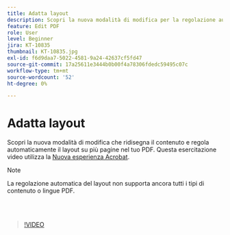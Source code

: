 ```yaml
---
title: Adatta layout
description: Scopri la nuova modalità di modifica per la regolazione automatica dei contenuti
feature: Edit PDF
role: User
level: Beginner
jira: KT-10835
thumbnail: KT-10835.jpg
exl-id: f6d9daa7-5022-4581-9a24-42637cf5fd47
source-git-commit: 17a25611e3444b0b00f4a78306fdedc59495c07c
workflow-type: tm+mt
source-wordcount: '52'
ht-degree: 0%

---
```


# Adatta layout

Scopri la nuova modalità di modifica che ridisegna il contenuto e regola automaticamente il layout su più pagine nel tuo PDF. Questa esercitazione video utilizza la [Nuova esperienza Acrobat](new-workspace.md).

>[!NOTE]
>
>La regolazione automatica del layout non supporta ancora tutti i tipi di contenuto o lingue PDF.

<br> 

>[!VIDEO](https://video.tv.adobe.com/v/346975?quality=12&learn=on&hidetitle=true)
